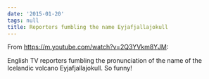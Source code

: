 ```yaml
---
date: '2015-01-20'
tags: null
title: Reporters fumbling the name Eyjafjallajokull
---
```


From https://m.youtube.com/watch?v=2Q3YVkm8YJM:

English TV reporters fumbling the pronunciation of the name of the Icelandic volcano Eyjafjallajokull. So funny!
